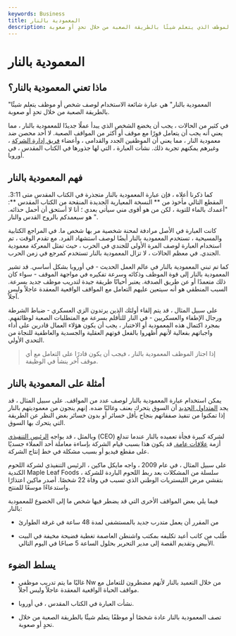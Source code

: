 ```yaml
---
keywords: Business
title: المعمودية بالنار
description: المعمودية بالنار هي عبارة نشأت في أوروبا تصف الموظف الذي يتعلم شيئًا بالطريقة الصعبة من خلال تحدٍ أو صعوبة.
---
```


# المعمودية بالنار
## ماذا تعني المعمودية بالنار؟

"المعمودية بالنار" هي عبارة شائعة الاستخدام لوصف شخص أو موظف يتعلم شيئًا بالطريقة الصعبة من خلال تحدٍ أو صعوبة.

في كثير من الحالات ، يجب أن يخضع الشخص الذي يبدأ عملًا جديدًا للمعمودية بالنار ، مما يعني أنه يجب أن يتعامل فورًا مع موقف أو أكثر من المواقف الصعبة. لا أحد محصن ضد معمودية النار ، مما يعني أن الموظفين الجدد والقدامى ، وأعضاء [فريق إدارة الشركة](/upper-management) ، وغيرهم يمكنهم تجربة ذلك. نشأت العبارة ، التي لها جذورها في الكتاب المقدس ، في أوروبا.

## فهم المعمودية بالنار

كما ذكرنا أعلاه ، فإن عبارة المعمودية بالنار متجذرة في الكتاب المقدس متى 3:11. المقطع التالي مأخوذ من ** النسخة المعيارية الجديدة المنقحة من الكتاب المقدس **: "أعمدك بالماء للتوبة ، لكن من هو أقوى مني سيأتي بعدي ؛ أنا لا أستحق أن أحمل حذائه. هو سيعمدكم بالروح القدس والنار ".

كانت العبارة في الأصل مرادفة لمحنة شخصية مر بها شخص ما. في المراجع الكتابية والمسيحية ، تستخدم المعمودية بالنار أيضًا لوصف استشهاد الفرد. مع تقدم الوقت ، تم استخدام العبارة لوصف المرة الأولى للجندي في الحرب ، حيث تمثل المعركة معمودية الجندي. في معظم الحالات ، لا تزال المعمودية بالنار تستخدم كمرجع في زمن الحرب.

كما تم تبني المعمودية بالنار في عالم العمل الحديث - في أوروبا بشكل أساسي. قد تشير المعمودية بالنار إلى قوة الموظف وذكائه وسرعة تفكيره في مواجهة الموقف - سواء كان ذلك متعمدًا أو عن طريق الصدفة. يعتبر أحيانًا طريقة جيدة لتدريب موظف جديد بسرعة. السبب المنطقي هو أنه سيتعين عليهم التعامل مع المواقف الواقعية المعقدة عاجلاً وليس آجلاً.

على سبيل المثال ، قد يتم إلقاء أولئك الذين يرتدون الزي العسكري - ضباط الشرطة ورجال الإطفاء والعسكريين - في النار للتأقلم بسرعة مع المتطلبات الصعبة لوظائفهم. بمجرد اكتمال هذه المعمودية أو الاختبار ، يجب أن يكون هؤلاء العمال قادرين على أداء واجباتهم بفعالية لأنهم أظهروا بالفعل قوتهم العقلية والجسدية والعاطفية للنجاة من التحدي الأولي.

> إذا اجتاز الموظف المعمودية بالنار ، فيجب أن يكون قادرًا على التعامل مع أي موقف آخر ينشأ في الوظيفة.

>

## أمثلة على المعمودية بالنار

يمكن استخدام عبارة المعمودية بالنار لوصف عدد من المواقف. على سبيل المثال ، قد يجد [المتداول الجديد](/trader) أن السوق يتحرك بعنف وغالبًا ضده. إنهم ينجون من معموديتهم بالنار إذا تمكنوا من تنفيذ صفقاتهم بنجاح بأقل خسائر أو بدون خسائر بغض النظر عن الطريقة التي يتحرك بها السوق.

وبالمثل ، قد يواجه [الرئيس التنفيذي](/ceo) (CEO) لشركة كبيرة فجأة تعميده بالنار عندما تندلع أزمة [علاقات عامة.](/public-relations-pr) قد يكون هذا بسبب قيام الشركة بإساءة معاملة أحد العملاء جسديًا على مقطع فيديو أو بسبب مشكلة في خط إنتاج الشركة.

على سبيل المثال ، في عام 2009 ، واجه مايكل ماكين ، الرئيس التنفيذي لشركة اللحوم الكندية Maple Leaf Foods ، سلسلة من المشكلات بعد ربط اللحوم الباردة للشركة بتفشي مرض الليستريات الوطني الذي تسبب في وفاة 22 شخصًا. أصدر ماكين اعتذارًا واستدعاءًا موسعًا للمنتج.

فيما يلي بعض المواقف الأخرى التي قد يضطر فيها شخص ما إلى الخضوع للمعمودية بالنار:

- من المقرر أن يعمل متدرب جديد بالمستشفى لمدة 48 ساعة في غرفة الطوارئ

- طُلب من كاتب أعيد تكليفه بمكتب واشنطن العاصمة تغطية فضيحة مخيفة في البيت الأبيض وتقديم القصة إلى مدير التحرير بحلول الساعة 5 صباحًا في اليوم التالي.

## يسلط الضوء

- غالبًا ما يتم تدريب موظفي Nw من خلال التعميد بالنار لأنهم مضطرون للتعامل مع مواقف الحياة الواقعية المعقدة عاجلاً وليس آجلاً.

- نشأت العبارة في الكتاب المقدس ، في أوروبا.

- تصف المعمودية بالنار عادة شخصًا أو موظفًا يتعلم شيئًا بالطريقة الصعبة من خلال تحدٍ أو صعوبة.

